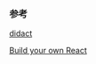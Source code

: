 ### 参考
[didact](https://github.com/pomber/didact)

[Build your own React](https://pomb.us/build-your-own-react/)


